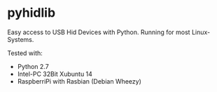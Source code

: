 pyhidlib
========

Easy access to USB Hid Devices with Python. 
Running for most Linux-Systems.

Tested with:
- Python 2.7
- Intel-PC 32Bit Xubuntu 14
- RaspberriPi with Rasbian (Debian Wheezy)
